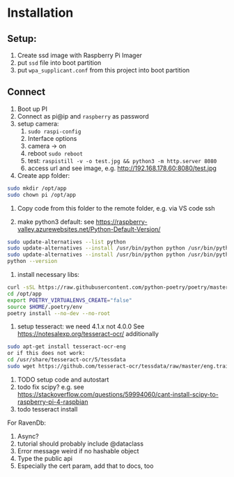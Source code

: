 # Installation

## Setup:

1. Create ssd image with Raspberry Pi Imager
1. put `ssd` file into boot partition
1. put `wpa_supplicant.conf` from this project into boot partition 

## Connect

1. Boot up PI
1. Connect as pi@ip and `raspberry` as password
1. setup camera:
    1. `sudo raspi-config`
    1. Interface options 
    1. camera -> on
    1. reboot `sudo reboot`
    1. test: `raspistill -v -o test.jpg && python3 -m http.server 8080`
    1. access url and see image, e.g. <http://192.168.178.60:8080/test.jpg>
1. Create app folder:

```sh
sudo mkdir /opt/app
sudo chown pi /opt/app
```

1. Copy code from this folder to the remote folder, e.g. via VS code ssh

1. make python3 default:
see https://raspberry-valley.azurewebsites.net/Python-Default-Version/
```sh
sudo update-alternatives --list python
sudo update-alternatives --install /usr/bin/python python /usr/bin/python2.7 1
sudo update-alternatives --install /usr/bin/python python /usr/bin/python3.7 2
python --version
```

1. install necessary libs:
```sh
curl -sSL https://raw.githubusercontent.com/python-poetry/poetry/master/get-poetry.py | python
cd /opt/app
export POETRY_VIRTUALENVS_CREATE="false"
source $HOME/.poetry/env
poetry install --no-dev --no-root

```

1. setup tesseract:
we need 4.1.x  not 4.0.0
See https://notesalexp.org/tesseract-ocr/
additionally
```sh
sudo apt-get install tesseract-ocr-eng
or if this does not work:
cd /usr/share/tesseract-ocr/5/tessdata
sudo wget https://github.com/tesseract-ocr/tessdata/raw/master/eng.traineddata
```

1. TODO setup code and autostart 
1. todo fix scipy? e.g. see https://stackoverflow.com/questions/59994060/cant-install-scipy-to-raspberry-pi-4-raspbian
1. todo tesseract install


For RavenDb:
1. Async?
1. tutorial should probably include @dataclass
1. Error message weird if no hashable object
1. Type the public api
1. Especially the cert param, add that to docs, too